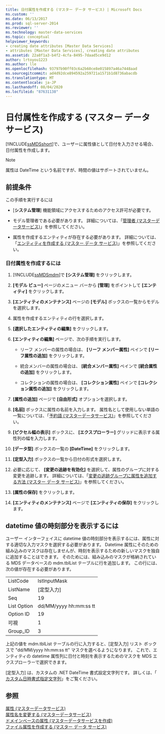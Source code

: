 ```yaml
---
title: 日付属性を作成する (マスター データ サービス) | Microsoft Docs
ms.custom: ''
ms.date: 06/13/2017
ms.prod: sql-server-2014
ms.reviewer: ''
ms.technology: master-data-services
ms.topic: conceptual
helpviewer_keywords:
- creating date attributes [Master Data Services]
- attributes [Master Data Services], creating date attributes
ms.assetid: 22a8f1a3-b4f2-4cfa-8495-7daad5ce9d12
author: lrtoyou1223
ms.author: lle
ms.openlocfilehash: 93797b90ff03c6a2b60ce8e015897a46a7448aad
ms.sourcegitcommit: ad4d92dce894592a259721a1571b1d8736abacdb
ms.translationtype: MT
ms.contentlocale: ja-JP
ms.lasthandoff: 08/04/2020
ms.locfileid: "87631138"
---
```

# <a name="create-a-date-attribute-master-data-services"></a>日付属性を作成する (マスター データ サービス)
  [!INCLUDE[ssMDSshort](../includes/ssmdsshort-md.md)]で、ユーザーに属性値として日付を入力させる場合、日付属性を作成します。  
  
> [!NOTE]  
>  属性は DateTime という名前ですが、時間の値はサポートされていません。  
  
## <a name="prerequisites"></a>前提条件  
 この手順を実行するには  
  
-   [**システム管理**] 機能領域にアクセスするためのアクセス許可が必要です。  
  
-   モデル管理者である必要があります。 詳細については、「[管理者 &#40;マスターデータサービス&#41;](administrators-master-data-services.md)」を参照してください。  
  
-   属性を作成するエンティティが存在する必要があります。 詳細については、「[エンティティを作成する (マスター データ サービス)](../../2014/master-data-services/create-an-entity-master-data-services.md)」を参照してください。  
  
### <a name="to-create-a-date-attribute"></a>日付属性を作成するには  
  
1.  [!INCLUDE[ssMDSmdm](../includes/ssmdsmdm-md.md)]で **[システム管理]** をクリックします。  
  
2.  **[モデル ビュー]** ページのメニュー バーから **[管理]** をポイントして **[エンティティ]** をクリックします。  
  
3.  **[エンティティのメンテナンス]** ページの **[モデル]** ボックスの一覧からモデルを選択します。  
  
4.  属性を作成するエンティティの行を選択します。  
  
5.  **[選択したエンティティの編集]** をクリックします。  
  
6.  **[エンティティの編集]** ページで、次の手順を実行します。  
  
    -   リーフ メンバーの属性の場合は、 **[リーフ メンバー属性]** ペインで **[リーフ属性の追加]** をクリックします。  
  
    -   統合メンバーの属性の場合は、 **[統合メンバー属性]** ペインで **[統合属性の追加]** をクリックします。  
  
    -   コレクションの属性の場合は、 **[コレクション属性]** ペインで **[コレクション属性の追加]** をクリックします。  
  
7.  **[属性の追加]** ページで **[自由形式]** オプションを選択します。  
  
8.  **[名前]** ボックスに属性の名前を入力します。 属性名として使用しない単語の一覧については、「[予約語 &#40;マスターデータサービス&#41;](../../2014/master-data-services/reserved-words-master-data-services.md)」を参照してください。  
  
9. **[ピクセル幅の表示]** ボックスに、 **[エクスプローラー]** グリッドに表示する属性列の幅を入力します。  
  
10. **[データ型]** ボックスの一覧の **[DateTime]** をクリックします。  
  
11. **[定型入力]** ボックスの一覧から日付の形式を選択します。  
  
12. 必要に応じて、 **[変更の追跡を有効化]** を選択して、属性のグループに対する変更を追跡します。 詳細については、「[変更の追跡グループに属性を追加する方法 (マスター データ サービス)](../../2014/master-data-services/add-attributes-to-a-change-tracking-group-master-data-services.md)」を参照してください。  
  
13. **[属性の保存]** をクリックします。  
  
14. **[エンティティのメンテナンス]** ページで **[エンティティの保存]** をクリックします。  
  
## <a name="to-display-the-time-portion-of-a-datetime-value"></a>datetime 値の時刻部分を表示するには  
 ユーザー インターフェイスに datetime 値の時刻部分を表示するには、属性に対する適切な入力マスクを選択する必要があります。 Datetime 属性にそのための組み込みのマスクは存在しませんが、時刻を表示するための新しいマスクを独自に追加することはできます。 そのためには、組み込みのマスクが格納されている MDS データベースの mdm.tblList テーブルに行を追加します。 この行には、次の値が存在する必要があります。  
  
|||  
|-|-|  
|ListCode|lstInputMask|  
|ListName|[定型入力]|  
|Seq|19|  
|List Option|dd/MM/yyyy hh:mm:ss tt|  
|Option ID|19|  
|可視|1|  
|Group_ID|3|  
  
 上記の値を mdm.tblList テーブルの行に入力すると、[定型入力] リスト ボックスで "dd/MM/yyyy hh:mm:ss tt" マスクを選べるようになります。 これで、エンティティの datetime 属性列に日付と時刻を表示するためのマスクを MDS エクスプローラーで選択できます。  
  
 [定型入力] は、カスタムの .NET DateTime 書式設定文字列です。 詳しくは、「 [カスタム日時書式指定文字列](https://msdn.microsoft.com/library/8kb3ddd4\(v=vs.110\).aspx)」をご覧ください。  
  
## <a name="see-also"></a>参照  
 [属性 &#40;マスターデータサービス&#41;](../../2014/master-data-services/attributes-master-data-services.md)   
 [属性名を変更する &#40;マスターデータサービス&#41;](change-an-attribute-name-and-data-type-master-data-services.md)   
 [ドメインベースの属性 &#40;マスターデータサービスを作成&#41;](../../2014/master-data-services/create-a-domain-based-attribute-master-data-services.md)   
 [ファイル属性を作成する (マスター データ サービス)](../../2014/master-data-services/create-a-file-attribute-master-data-services.md)  
  
  
